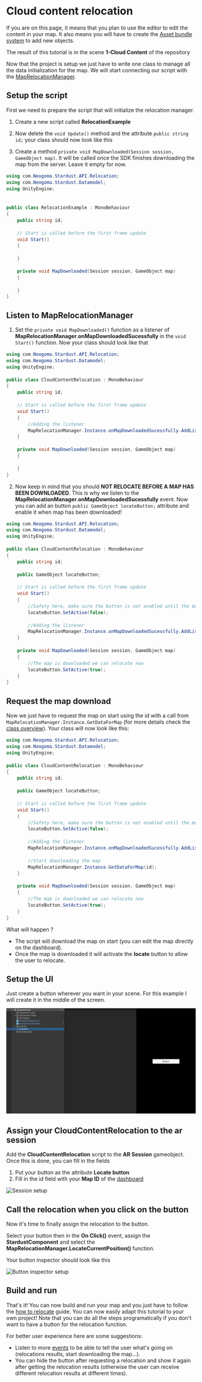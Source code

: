 # Cloud content relocation

If you are on this page, it means that you plan to use the editor to edit the content in your map. It also means you will have to create the [Asset bundle system](../my_objects.md) to add new objects. 

The result of this tutorial is in the scene **1-Cloud Content** of the repository

Now that the project is setup we just have to write one class to manage all the data initialization for the map. We will start connecting our script with the [MapRelocationManager](developer/comp_map_relocation_manager.md). 

## Setup the script

First we need to prepare the script that will initialize the relocation manager.

1. Create a new script called **RelocationExample** 

2. Now delete the ```void Update()``` method and the attribute ```public string id;``` your class should now look like this

3. Create a method ```private void MapDownloaded(Session session, GameObject map)```. It will be called once the SDK finishes downloading the map from the server. Leave it empty for now.

```cs
using com.Neogoma.Stardust.API.Relocation;
using com.Neogoma.Stardust.Datamodel;
using UnityEngine;


public class RelocationExample : MonoBehaviour
{
    public string id;

    // Start is called before the first frame update
    void Start()
    {
       
    }

    private void MapDownloaded(Session session, GameObject map)
    {
        
    }
}
```

## Listen to MapRelocationManager

1. Set the ```private void MapDownloaded()``` function as a listener of **MapRelocationManager.onMapDownloadedSucessfully** in the ```void Start()``` function. Now your class should look like that

```cs
using com.Neogoma.Stardust.API.Relocation;
using com.Neogoma.Stardust.Datamodel;
using UnityEngine;

public class CloudContentRelocation : MonoBehaviour
{
    public string id;

    // Start is called before the first frame update
    void Start()
    {
        //Adding the listener
        MapRelocationManager.Instance.onMapDownloadedSucessfully.AddListener(MapDownloaded);
    }

    private void MapDownloaded(Session session, GameObject map)
    {
        
    }
}
```

2. Now keep in mind that you should **NOT RELOCATE BEFORE A MAP HAS BEEN DOWNLOADED**. This is why we listen to the **MapRelocationManager.onMapDownloadedSucessfully** event. Now you can add an button ```public GameObject locateButton;``` attribute and enable it when map has been downloaded!

```cs
using com.Neogoma.Stardust.API.Relocation;
using com.Neogoma.Stardust.Datamodel;
using UnityEngine;

public class CloudContentRelocation : MonoBehaviour
{
    public string id;

    public GameObject locateButton;

    // Start is called before the first frame update
    void Start()
    {
        //Safety here, make sure the button is not enabled until the map download is done
        locateButton.SetActive(false);

        //Adding the listener
        MapRelocationManager.Instance.onMapDownloadedSucessfully.AddListener(MapDownloaded);
    }

    private void MapDownloaded(Session session, GameObject map)
    {
        //The map is downloaded we can relocate now
        locateButton.SetActive(true);
    }
}
```

## Request the map download

Now we just have to request the map on start using the id with a call from ```MapRelocationManager.Instance.GetDataForMap``` (for more details check the [class overview](developer/comp_map_relocation_manager.md)). Your class will now look like this:

```cs
using com.Neogoma.Stardust.API.Relocation;
using com.Neogoma.Stardust.Datamodel;
using UnityEngine;

public class CloudContentRelocation : MonoBehaviour
{
    public string id;

    public GameObject locateButton;

    // Start is called before the first frame update
    void Start()
    {
        //Safety here, make sure the button is not enabled until the map download is done
        locateButton.SetActive(false);

        //Adding the listener
        MapRelocationManager.Instance.onMapDownloadedSucessfully.AddListener(MapDownloaded);

        //Start downloading the map
        MapRelocationManager.Instance.GetDataForMap(id);
    }

    private void MapDownloaded(Session session, GameObject map)
    {
        //The map is downloaded we can relocate now
        locateButton.SetActive(true);
    }
}
```

What will happen ?
* The script will download the map on start (you can edit the map directly on the dashboard).
* Once the map is downloaded it will activate the __locate__ button to allow the user to relocate.

## Setup the UI

Just create a button wherever you want in your scene. For this example I will create it in the middle of the screen.

![Button setup](img/setup/ui_setup.png)


## Assign your CloudContentRelocation to the ar session

Add the **CloudContentRelocation** script to the **AR Session** gameobject.
Once this is done, you can fill in the fields

1. Put your button as the attribute **Locate button** 
2. Fill in the id field with your **Map ID** of the [dashboard](https://stardust.neogoma.com/map_list)

![Session setup](img/setup/cloud_session_setup.png)

## Call the relocation when you click on the button

Now it's time to finally assign the relocation to the button.

Select your button then in the **On Click()** event, assign the **StardustComponent** and select the **MapRelocationManager.LocateCurrentPosition()** function.

Your button inspector should look like this

![Button inspector setup](img/setup/cloud_button_inspector.png)

## Build and run

That's it! You can now build and run your map and you just have to follow the [how to relocate](how_relocate) guide. You can now easily adapt this tutorial to your own project! Note that you can do all the steps programatically if you don't want to have a button for the relocation function.

For better user experience here are some suggestions:
* Listen to more [events](developer/comp_map_relocation_manager#events) to be able to tell the user what's going on (relocations results, start downloading the map...).
* You can hide the button after requesting a relocation and show it again after getting the relocation results (otherwise the user can receive different relocation results at different times).



